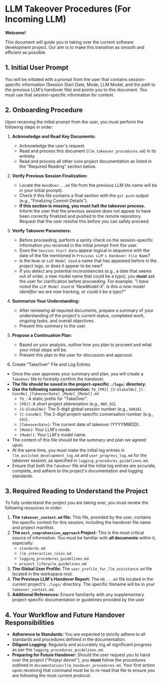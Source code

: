 # LLM Takeover Procedures (For Incoming LLM)

**Welcome!**

This document will guide you in taking over the current software development project. Our aim is to make this transition as smooth and efficient as possible.

## 1. Initial User Prompt

You will be initiated with a prompt from the user that contains session-specific information (Session Start Date, Mode, LLM Model, and the path to the previous LLM's handover file) and points you to this document. You must use that session-specific information for context.

## 2. Onboarding Procedure

Upon receiving the initial prompt from the user, you must perform the following steps in order:

1.  **Acknowledge and Read Key Documents:**
    * Acknowledge the user's request.
    * Read and process this document (`llm_takeover_procedures.md`) in its entirety.
    * Read and process all other core project documentation as listed in the "Required Reading" section below.

2.  **Verify Previous Session Finalization:**
    * Locate the `HandOver...md` file from the previous LLM (its name will be in your initial prompt).
    * Check if this file contains a final section with the `git push` output (e.g., "Finalizing Commit Details").
    * **If this section is missing, you must halt the takeover process.** Inform the user that the previous session does not appear to have been correctly finalized and pushed to the remote repository. Request that the user resolve this before you can safely proceed.

3.  **Verify Takeover Parameters:**
    * Before proceeding, perform a sanity check on the session-specific information you received in the initial prompt from the user.
    * Does the `Session Start Date` appear logical in sequence with the date of the file mentioned in `Previous LLM's Handover File Name`?
    * Is the `Mode` or `LLM Model Used` a name that has appeared before in the project logs, or does it appear to be new?
    * If you detect any potential inconsistencies (e.g., a date that seems out of order, a new model name that could be a typo), you **must** ask the user for clarification before proceeding. For example: *"I have noted the `LLM Model Used` is 'NewModel-X'. Is this a new model identifier we are now tracking, or could it be a typo?"*

4.  **Summarize Your Understanding:**
    * After reviewing all required documents, prepare a summary of your understanding of the project's current status, completed work, ongoing tasks, and overall objectives.
    * Present this summary to the user.

5.  **Propose a Continuation Plan:**
    * Based on your analysis, outline how you plan to proceed and what your initial steps will be.
    * Present this plan to the user for discussion and approval.

6. Create "TakeOver" File and Log Entries

* Once the user approves your summary and plan, you will create a `TakeOver` file to formally confirm the handover.
* **The file should be saved in the project-specific `./logs/` directory.**
* **Use the following naming convention:**
    `TO_[PRJ]_[S-GlobalNo]_[C-ConvNo]_[TakeoverDate]_[Mode]_[Model].md`
    * `TO_`: A static prefix for "TakeOver".
    * `[PRJ]`: A short project abbreviation (e.g., `MAF`, `DS`).
    * `[S-GlobalNo]`: The 5-digit global session number (e.g., `S0016`).
    * `[C-ConvNo]`: The 2-digit project-specific conversation number (e.g., `C01`).
    * `[TakeoverDate]`: The current date of takeover (YYYYMMDD).
    * `[Mode]`: Your LLM's mode.
    * `[Model]`: Your LLM's model name.
* The content of this file should be the summary and plan we agreed upon.
* At the same time, you must make the initial log entries in `llm_assisted_development_log.md` and `user_progress_log.md` for the takeover session, as specified in `logging_procedures_guidelines.md`.
* Ensure that both the `TakeOver` file and the initial log entries are accurate, complete, and adhere to the project's documentation and logging standards.

## 3. Required Reading to Understand the Project

To fully understand the project you are taking over, you must review the following resources in order:

1.  **The `takeover_context.md` file:** This file, provided by the user, contains the specific context for this session, including the handover file name and project manifest.
2.  **The `most_comprehensive_approach` Project:** This is the most critical source of information. You must be familiar with **all documents** within it, especially:
    * `standards.md`
    * `llm_interaction_rules.md`
    * `logging_procedures_guidelines.md`
    * `project_lifecycle_guidelines.md`
3.  **The Global User Profile:** The `user_profile_for_llm_assistance.md` file located in the workspace root.
4.  **The Previous LLM's Handover Report:** The `HO_...md` file located in the current project's `./logs/` directory. The specific filename will be in your `takeover_context.md`.
5.  **Additional References:** Ensure familiarity with any supplementary project-specific documentation or guidelines provided by the user

## 4. Your Workflow and Future Handover Responsibilities

* **Adherence to Standards:** You are expected to strictly adhere to all standards and procedures defined in the documentation.
* **Diligent Logging:** Regularly and accurately log all significant progress as per the `logging_procedures_guidelines.md`.
* **Preparing for Future Handover:** Should the user request you to hand over the project ("Projeyi devret"), you **must** follow the procedures outlined in `documentation/llm_handover_procedures.md`. Your first action upon receiving that command must be to re-read that file to ensure you are following the most current protocol.
